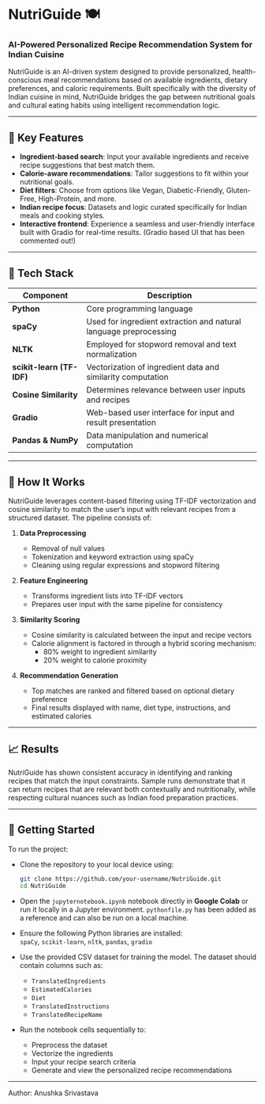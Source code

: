 # NutriGuide 🍽️  
### AI-Powered Personalized Recipe Recommendation System for Indian Cuisine  

NutriGuide is an AI-driven system designed to provide personalized, health-conscious meal recommendations based on available ingredients, dietary preferences, and caloric requirements. Built specifically with the diversity of Indian cuisine in mind, NutriGuide bridges the gap between nutritional goals and cultural eating habits using intelligent recommendation logic.  

---

## 🌟 Key Features

- **Ingredient-based search**: Input your available ingredients and receive recipe suggestions that best match them.
- **Calorie-aware recommendations**: Tailor suggestions to fit within your nutritional goals.
- **Diet filters**: Choose from options like Vegan, Diabetic-Friendly, Gluten-Free, High-Protein, and more.
- **Indian recipe focus**: Datasets and logic curated specifically for Indian meals and cooking styles.
- **Interactive frontend**: Experience a seamless and user-friendly interface built with Gradio for real-time results. (Gradio based UI that has been commented out!)

---

## 🧠 Tech Stack

| Component               | Description                                                                 |
|------------------------|-----------------------------------------------------------------------------|
| **Python**             | Core programming language                                                   |
| **spaCy**              | Used for ingredient extraction and natural language preprocessing           |
| **NLTK**               | Employed for stopword removal and text normalization                        |
| **scikit-learn (TF-IDF)** | Vectorization of ingredient data and similarity computation               |
| **Cosine Similarity**  | Determines relevance between user inputs and recipes                        |
| **Gradio**             | Web-based user interface for input and result presentation                  |
| **Pandas & NumPy**     | Data manipulation and numerical computation                                 |

---

## 🧪 How It Works

NutriGuide leverages content-based filtering using TF-IDF vectorization and cosine similarity to match the user’s input with relevant recipes from a structured dataset. The pipeline consists of:

1. **Data Preprocessing**  
   - Removal of null values  
   - Tokenization and keyword extraction using spaCy  
   - Cleaning using regular expressions and stopword filtering  

2. **Feature Engineering**  
   - Transforms ingredient lists into TF-IDF vectors  
   - Prepares user input with the same pipeline for consistency  

3. **Similarity Scoring**  
   - Cosine similarity is calculated between the input and recipe vectors  
   - Calorie alignment is factored in through a hybrid scoring mechanism:  
     - 80% weight to ingredient similarity  
     - 20% weight to calorie proximity  

4. **Recommendation Generation**  
   - Top matches are ranked and filtered based on optional dietary preference  
   - Final results displayed with name, diet type, instructions, and estimated calories  

---

## 📈 Results

NutriGuide has shown consistent accuracy in identifying and ranking recipes that match the input constraints. Sample runs demonstrate that it can return recipes that are relevant both contextually and nutritionally, while respecting cultural nuances such as Indian food preparation practices.  

---


## 🚀 Getting Started

To run the project:

- Clone the repository to your local device using:
  ```bash
  git clone https://github.com/your-username/NutriGuide.git
  cd NutriGuide
  ```
  
- Open the `jupyternotebook.ipynb` notebook directly in **Google Colab** or run it locally in a Jupyter environment. `pythonfile.py` has been added as a reference and can also be run on a local machine.

- Ensure the following Python libraries are installed:  
  `spaCy`, `scikit-learn`, `nltk`, `pandas`, `gradio`

- Use the provided CSV dataset for training the model. The dataset should contain columns such as:  
  - `TranslatedIngredients`  
  - `EstimatedCalories`  
  - `Diet`  
  - `TranslatedInstructions`  
  - `TranslatedRecipeName`

- Run the notebook cells sequentially to:
  - Preprocess the dataset
  - Vectorize the ingredients
  - Input your recipe search criteria
  - Generate and view the personalized recipe recommendations

---
Author: Anushka Srivastava
